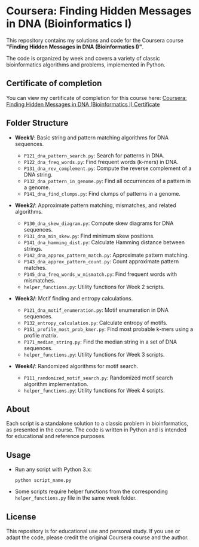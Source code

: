 # Coursera: Finding Hidden Messages in DNA (Bioinformatics I)

This repository contains my solutions and code for the Coursera course **"Finding Hidden Messages in DNA (Bioinformatics I)"**. 

The code is organized by week and covers a variety of classic bioinformatics algorithms and problems, implemented in Python.

## Certificate of completion

You can view my certificate of completion for this course here: [Coursera: Finding Hidden Messages in DNA (Bioinformatics I) Certificate](https://coursera.org/share/e5d16bf4227fcf60d72e39d06b79ae51)

## Folder Structure

- **Week1/**: Basic string and pattern matching algorithms for DNA sequences.
  - `P121_dna_pattern_search.py`: Search for patterns in DNA.
  - `P122_dna_freq_words.py`: Find frequent words (k-mers) in DNA.
  - `P131_dna_rev_complement.py`: Compute the reverse complement of a DNA string.
  - `P132_dna_pattern_in_genome.py`: Find all occurrences of a pattern in a genome.
  - `P141_dna_find_clumps.py`: Find clumps of patterns in a genome.

- **Week2/**: Approximate pattern matching, mismatches, and related algorithms.
  - `P130_dna_skew_diagram.py`: Compute skew diagrams for DNA sequences.
  - `P131_dna_min_skew.py`: Find minimum skew positions.
  - `P141_dna_hamming_dist.py`: Calculate Hamming distance between strings.
  - `P142_dna_approx_pattern_match.py`: Approximate pattern matching.
  - `P143_dna_approx_pattern_count.py`: Count approximate pattern matches.
  - `P145_dna_freq_words_w_mismatch.py`: Find frequent words with mismatches.
  - `helper_functions.py`: Utility functions for Week 2 scripts.

- **Week3/**: Motif finding and entropy calculations.
  - `P121_dna_motif_enumeration.py`: Motif enumeration in DNA sequences.
  - `P132_entropy_calculation.py`: Calculate entropy of motifs.
  - `P151_profile_most_prob_kmer.py`: Find most probable k-mers using a profile matrix.
  - `P171_median_string.py`: Find the median string in a set of DNA sequences.
  - `helper_functions.py`: Utility functions for Week 3 scripts.

- **Week4/**: Randomized algorithms for motif search.
  - `P111_randomized_motif_search.py`: Randomized motif search algorithm implementation.
  - `helper_functions.py`: Utility functions for Week 4 scripts.

## About

Each script is a standalone solution to a classic problem in bioinformatics, as presented in the course. The code is written in Python and is intended for educational and reference purposes.

## Usage

- Run any script with Python 3.x:
  ```
  python script_name.py
  ```
- Some scripts require helper functions from the corresponding `helper_functions.py` file in the same week folder.

## License

This repository is for educational use and personal study. If you use or adapt the code, please credit the original Coursera course and the author.
